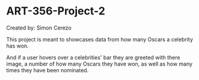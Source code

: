# ART-356-Project-2

Created by: Simon Cerezo

This project is meant to showcases data 
from how many Oscars a celebrity has won.

And if a user hovers over a celebrities' 
bar they are greeted with there image,
a number of how many Oscars they have 
won, as well as how many times they 
have been nominated.
